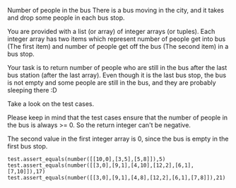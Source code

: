 Number of people in the bus
There is a bus moving in the city, and it takes and drop some people in each bus stop.

You are provided with a list (or array) of integer arrays (or tuples). Each integer array has two items which represent number of people get into bus (The first item) and number of people get off the bus (The second item) in a bus stop.

Your task is to return number of people who are still in the bus after the last bus station (after the last array). Even though it is the last bus stop, the bus is not empty and some people are still in the bus, and they are probably sleeping there :D

Take a look on the test cases.

Please keep in mind that the test cases ensure that the number of people in the bus is always >= 0. So the return integer can't be negative.

The second value in the first integer array is 0, since the bus is empty in the first bus stop.
```
test.assert_equals(number([[10,0],[3,5],[5,8]]),5)
test.assert_equals(number([[3,0],[9,1],[4,10],[12,2],[6,1],[7,10]]),17)
test.assert_equals(number([[3,0],[9,1],[4,8],[12,2],[6,1],[7,8]]),21)
```